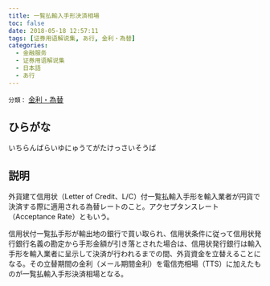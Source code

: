 ```yaml
---
title: 一覧払輸入手形決済相場
toc: false
date: 2018-05-18 12:57:11
tags: [证券用语解说集, あ行, 金利・為替]
categories:
  - 金融服务
  - 证券用语解说集
  - 日本語
  - あ行
---
```


`分類：` [金利・為替](/tags/金利・為替/)

## ひらがな

いちらんばらいゆにゅうてがたけっさいそうば

## 説明

外貨建て信用状（Letter of Credit、L/C）付一覧払輸入手形を輸入業者が円貨で決済する際に適用される為替レートのこと。アクセプタンスレート（Acceptance Rate）ともいう。

信用状付一覧払手形が輸出地の銀行で買い取られ、信用状条件に従って信用状発行銀行名義の勘定から手形金額が引き落とされた場合は、信用状発行銀行は輸入手形を輸入業者に呈示して決済が行われるまでの間、外貨資金を立替えることになる。その立替期間の金利（メール期間金利）を電信売相場（TTS）に加えたものが一覧払輸入手形決済相場となる。
